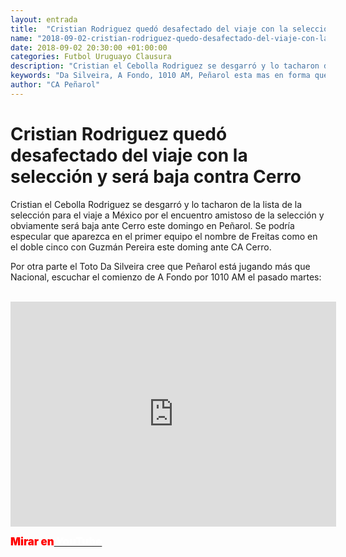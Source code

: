 ```yaml
---
layout: entrada
title:  "Cristian Rodriguez quedó desafectado del viaje con la selección y será baja contra Cerro"
name: "2018-09-02-cristian-rodriguez-quedo-desafectado-del-viaje-con-la-seleccion.markdown"
date: 2018-09-02 20:30:00 +01:00:00
categories: Futbol Uruguayo Clausura
description: "Cristian el Cebolla Rodriguez se desgarró y lo tacharon de la lista de la selección para el viaje a México por el encuentro amistoso y obviamente será baja ante Cerro este domingo en Peñarol."
keywords: "Da Silveira, A Fondo, 1010 AM, Peñarol esta mas en forma que Nacional"
author: "CA Peñarol"
---
```


# Cristian Rodriguez quedó desafectado del viaje con la selección y será baja contra Cerro

Cristian el Cebolla Rodriguez se desgarró y lo tacharon de la lista de la selección para el viaje a México por el encuentro amistoso de la selección y obviamente será baja ante Cerro este domingo en Peñarol. Se podría especular que aparezca en el primer equipo el nombre de Freitas como en el doble cinco con Guzmán Pereira este doming ante CA Cerro.

Por otra parte el Toto Da Silveira cree que Peñarol está jugando más que Nacional, escuchar el comienzo de A Fondo por 1010 AM el pasado martes:

<br>

<center><iframe width="521" height="360" src="https://www.youtube.com/embed/PHLCgGidRn8" frameborder="0" allow="autoplay; encrypted-media" allowfullscreen></iframe></center>

<span style="font-size:1.2em;font-weight:900;color:red;">Mirar en</span><a href="https://youtu.be/PHLCgGidRn8"><span style="font-size:1.2em;font-weight:900;color:#fff;"> YouTube</span></a>
